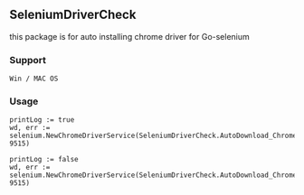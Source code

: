 ## SeleniumDriverCheck 
this package is for auto installing chrome driver for Go-selenium

### Support
```
Win / MAC OS
```


### Usage

```
printLog := true
wd, err := selenium.NewChromeDriverService(SeleniumDriverCheck.AutoDownload_ChromeDriver(printLog), 9515)
```

```
printLog := false
wd, err := selenium.NewChromeDriverService(SeleniumDriverCheck.AutoDownload_ChromeDriver(printLog), 9515)
```
